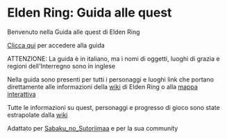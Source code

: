 # Elden Ring: Guida alle quest

Benvenuto nella Guida alle quest di Elden Ring

[Clicca qui](https://github.com/IlSignorMaster/Elden-Ring-Guida-Alle-Quest/wiki) per accedere alla guida

ATTENZIONE: La guida è in italiano, ma i nomi di oggetti, luoghi di grazia e regioni dell'Interregno sono in inglese

Nella guida sono presenti per tutti i personaggi e luoghi link che portano direttamente alle informazioni della [wiki](https://eldenring.wiki.fextralife.com/Elden+Ring+Wiki) di Elden Ring o alla [mappa interattiva](https://eldenring.wiki.fextralife.com/Interactive+Map)

Tutte le informazioni su quest, personaggi e progresso di gioco sono state estrapolate dalla [wiki](https://eldenring.wiki.fextralife.com/Elden+Ring+Wiki)

Adattato per [Sabaku_no_Sutoriimaa](https://www.twitch.tv/sabaku_no_sutoriimaa) e per la sua community
